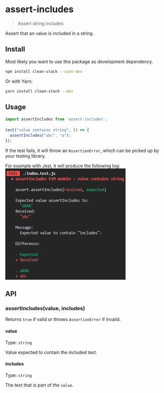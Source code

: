 # assert-includes

> Assert string includes

Assert that an value is included in a string.

## Install

Most likely you want to use this package as development dependency.

```sh
npm install clean-stack --save-dev
```

Or with Yarn:
```sh
yarn install clean-stack --dev
```

## Usage

```js
import assertIncludes from 'assert-includes';

test("value contains string", () => {
  assertIncludes("abc", "a");
});
```

If the test fails, it will throw an `AssertionError`,
which can be picked up by your testing library.

For example with Jest, it will produce the following log:
![Jest log](docs/failing-test.png)

## API

### assertIncludes(value, includes)

Returns `true` if valid or throws `AssertionError` if invalid.

#### value

Type: `string`

Value expected to contain the included text.

#### includes

Type: `string`

The text that is part of the `value`.
